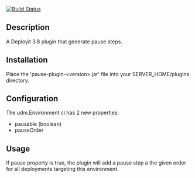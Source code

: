 [![Build Status](https://travis-ci.org/NicolasGeraud/xld-pause-plugin.svg?branch=master)](https://travis-ci.org/NicolasGeraud/xld-pause-plugin)
## Description

A Deployit 3.8 plugin that generate pause steps.

## Installation

Place the 'pause-plugin-&lt;version&gt;.jar' file into your SERVER_HOME/plugins directory.

## Configuration
The udm.Environment ci has 2 new properties:
* pausable (boolean)
* pauseOrder

## Usage

If pause property is true, the plugin will add a pause step a the given order for all deployments targeting this environment.